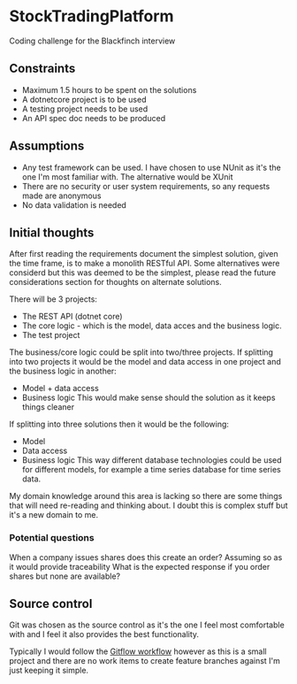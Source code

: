 # StockTradingPlatform
Coding challenge for the Blackfinch interview

## Constraints
- Maximum 1.5 hours to be spent on the solutions
- A dotnetcore project is to be used
- A testing project needs to be used
- An API spec doc needs to be produced

## Assumptions
- Any test framework can be used. I have chosen to use NUnit as it's the one I'm most familiar with. The alternative would be XUnit
- There are no security or user system requirements, so any requests made are anonymous
- No data validation is needed 

## Initial thoughts
After first reading the requirements document the simplest solution, given the time frame, is to make a monolith RESTful API. Some alternatives were considerd but this was deemed to be the simplest, please read the future considerations section for thoughts on alternate solutions.

There will be 3 projects:
- The REST API (dotnet core)
- The core logic - which is the model, data acces and the business logic.
- The test project

The business/core logic could be split into two/three projects. If splitting into two projects it would be the model and data access in one project and the business logic in another:
- Model + data access
- Business logic
This would make sense should the solution as it keeps things cleaner

If splitting into three solutions then it would be the following:
-  Model
-  Data access
-  Business logic
This way different database technologies could be used for different models, for example a time series database for time series data.


My domain knowledge around this area is lacking so there are some things that will need re-reading and thinking about. I doubt this is complex stuff but it's a new domain to me.

### Potential questions
When a company issues shares does this create an order? Assuming so as it would provide traceability
What is the expected response if you order shares but none are available?

## Source control
Git was chosen as the source control as it's the one I feel most comfortable with and I feel it also provides the best functionality.

Typically I would follow the [Gitflow workflow](https://www.atlassian.com/git/tutorials/comparing-workflows/gitflow-workflow) however as this is a small project and there are no work items to create feature branches against I'm just keeping it simple.
